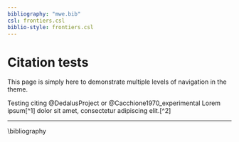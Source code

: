 ```yaml
---
bibliography: "mwe.bib"
csl: frontiers.csl 
biblio-style: frontiers.csl 
---
```


# Citation tests

This page is simply here to demonstrate multiple levels of navigation in the
theme.

Testing citing  @DedalusProject or @Cacchione1970_experimental
Lorem ipsum[^1] dolor sit amet, consectetur adipiscing elit.[^2]

---
\bibliography


